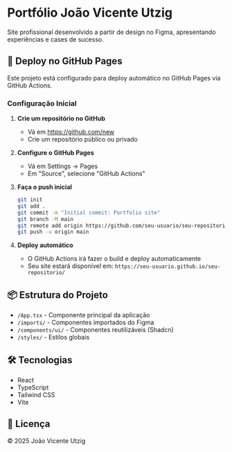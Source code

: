# Portfólio João Vicente Utzig

Site profissional desenvolvido a partir de design no Figma, apresentando experiências e cases de sucesso.

## 🚀 Deploy no GitHub Pages

Este projeto está configurado para deploy automático no GitHub Pages via GitHub Actions.

### Configuração Inicial

1. **Crie um repositório no GitHub**
   - Vá em https://github.com/new
   - Crie um repositório público ou privado

2. **Configure o GitHub Pages**
   - Vá em Settings → Pages
   - Em "Source", selecione "GitHub Actions"

3. **Faça o push inicial**
   ```bash
   git init
   git add .
   git commit -m "Initial commit: Portfolio site"
   git branch -M main
   git remote add origin https://github.com/seu-usuario/seu-repositorio.git
   git push -u origin main
   ```

4. **Deploy automático**
   - O GitHub Actions irá fazer o build e deploy automaticamente
   - Seu site estará disponível em: `https://seu-usuario.github.io/seu-repositorio/`

## 📦 Estrutura do Projeto

- `/App.tsx` - Componente principal da aplicação
- `/imports/` - Componentes importados do Figma
- `/components/ui/` - Componentes reutilizáveis (Shadcn)
- `/styles/` - Estilos globais

## 🛠️ Tecnologias

- React
- TypeScript
- Tailwind CSS
- Vite

## 📝 Licença

© 2025 João Vicente Utzig

